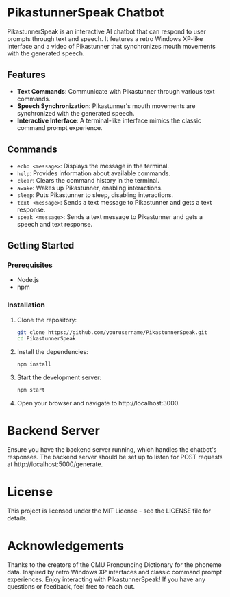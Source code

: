 # PikastunnerSpeak Chatbot

PikastunnerSpeak is an interactive AI chatbot that can respond to user prompts through text and speech. It features a retro Windows XP-like interface and a video of Pikastunner that synchronizes mouth movements with the generated speech.

## Features

- **Text Commands**: Communicate with Pikastunner through various text commands.
- **Speech Synchronization**: Pikastunner's mouth movements are synchronized with the generated speech.
- **Interactive Interface**: A terminal-like interface mimics the classic command prompt experience.

## Commands

- `echo <message>`: Displays the message in the terminal.
- `help`: Provides information about available commands.
- `clear`: Clears the command history in the terminal.
- `awake`: Wakes up Pikastunner, enabling interactions.
- `sleep`: Puts Pikastunner to sleep, disabling interactions.
- `text <message>`: Sends a text message to Pikastunner and gets a text response.
- `speak <message>`: Sends a text message to Pikastunner and gets a speech and text response.

## Getting Started

### Prerequisites

- Node.js
- npm

### Installation

1. Clone the repository:

   ```bash
   git clone https://github.com/yourusername/PikastunnerSpeak.git
   cd PikastunnerSpeak

2. Install the dependencies:

    ```bash
    npm install

3. Start the development server:

    ```bash
    npm start

4. Open your browser and navigate to http://localhost:3000.

# Backend Server
Ensure you have the backend server running, which handles the chatbot's responses. The backend server should be set up to listen for POST requests at http://localhost:5000/generate.

# License
This project is licensed under the MIT License - see the LICENSE file for details.

# Acknowledgements
Thanks to the creators of the CMU Pronouncing Dictionary for the phoneme data.
Inspired by retro Windows XP interfaces and classic command prompt experiences.
Enjoy interacting with PikastunnerSpeak! If you have any questions or feedback, feel free to reach out.
